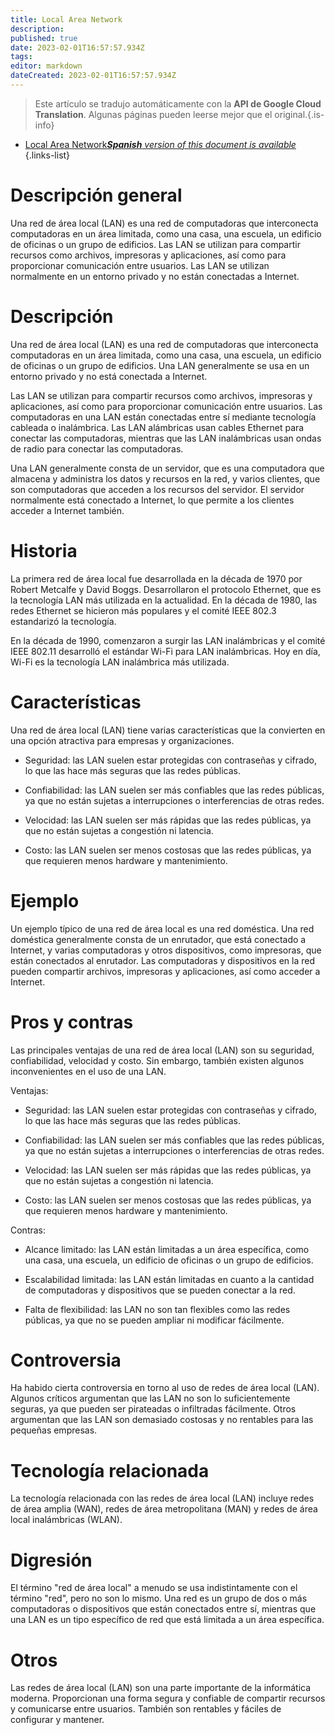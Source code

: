 ```yaml
---
title: Local Area Network
description: 
published: true
date: 2023-02-01T16:57:57.934Z
tags: 
editor: markdown
dateCreated: 2023-02-01T16:57:57.934Z
---
```


> Este artículo se tradujo automáticamente con la **API de Google Cloud Translation**.
Algunas páginas pueden leerse mejor que el original.{.is-info}

- [Local Area Network***Spanish** version of this document is available*](/es/Knowledge-base/Dictionary/local-area-network)
{.links-list}

# Descripción general
Una red de área local (LAN) es una red de computadoras que interconecta computadoras en un área limitada, como una casa, una escuela, un edificio de oficinas o un grupo de edificios. Las LAN se utilizan para compartir recursos como archivos, impresoras y aplicaciones, así como para proporcionar comunicación entre usuarios. Las LAN se utilizan normalmente en un entorno privado y no están conectadas a Internet.

# Descripción
Una red de área local (LAN) es una red de computadoras que interconecta computadoras en un área limitada, como una casa, una escuela, un edificio de oficinas o un grupo de edificios. Una LAN generalmente se usa en un entorno privado y no está conectada a Internet.

Las LAN se utilizan para compartir recursos como archivos, impresoras y aplicaciones, así como para proporcionar comunicación entre usuarios. Las computadoras en una LAN están conectadas entre sí mediante tecnología cableada o inalámbrica. Las LAN alámbricas usan cables Ethernet para conectar las computadoras, mientras que las LAN inalámbricas usan ondas de radio para conectar las computadoras.

Una LAN generalmente consta de un servidor, que es una computadora que almacena y administra los datos y recursos en la red, y varios clientes, que son computadoras que acceden a los recursos del servidor. El servidor normalmente está conectado a Internet, lo que permite a los clientes acceder a Internet también.

# Historia
La primera red de área local fue desarrollada en la década de 1970 por Robert Metcalfe y David Boggs. Desarrollaron el protocolo Ethernet, que es la tecnología LAN más utilizada en la actualidad. En la década de 1980, las redes Ethernet se hicieron más populares y el comité IEEE 802.3 estandarizó la tecnología.

En la década de 1990, comenzaron a surgir las LAN inalámbricas y el comité IEEE 802.11 desarrolló el estándar Wi-Fi para LAN inalámbricas. Hoy en día, Wi-Fi es la tecnología LAN inalámbrica más utilizada.

# Características
Una red de área local (LAN) tiene varias características que la convierten en una opción atractiva para empresas y organizaciones.

* Seguridad: las LAN suelen estar protegidas con contraseñas y cifrado, lo que las hace más seguras que las redes públicas.

* Confiabilidad: las LAN suelen ser más confiables que las redes públicas, ya que no están sujetas a interrupciones o interferencias de otras redes.

* Velocidad: las LAN suelen ser más rápidas que las redes públicas, ya que no están sujetas a congestión ni latencia.

* Costo: las LAN suelen ser menos costosas que las redes públicas, ya que requieren menos hardware y mantenimiento.

# Ejemplo
Un ejemplo típico de una red de área local es una red doméstica. Una red doméstica generalmente consta de un enrutador, que está conectado a Internet, y varias computadoras y otros dispositivos, como impresoras, que están conectados al enrutador. Las computadoras y dispositivos en la red pueden compartir archivos, impresoras y aplicaciones, así como acceder a Internet.

# Pros y contras
Las principales ventajas de una red de área local (LAN) son su seguridad, confiabilidad, velocidad y costo. Sin embargo, también existen algunos inconvenientes en el uso de una LAN.

Ventajas:

* Seguridad: las LAN suelen estar protegidas con contraseñas y cifrado, lo que las hace más seguras que las redes públicas.

* Confiabilidad: las LAN suelen ser más confiables que las redes públicas, ya que no están sujetas a interrupciones o interferencias de otras redes.

* Velocidad: las LAN suelen ser más rápidas que las redes públicas, ya que no están sujetas a congestión ni latencia.

* Costo: las LAN suelen ser menos costosas que las redes públicas, ya que requieren menos hardware y mantenimiento.

Contras:

* Alcance limitado: las LAN están limitadas a un área específica, como una casa, una escuela, un edificio de oficinas o un grupo de edificios.

* Escalabilidad limitada: las LAN están limitadas en cuanto a la cantidad de computadoras y dispositivos que se pueden conectar a la red.

* Falta de flexibilidad: las LAN no son tan flexibles como las redes públicas, ya que no se pueden ampliar ni modificar fácilmente.

# Controversia
Ha habido cierta controversia en torno al uso de redes de área local (LAN). Algunos críticos argumentan que las LAN no son lo suficientemente seguras, ya que pueden ser pirateadas o infiltradas fácilmente. Otros argumentan que las LAN son demasiado costosas y no rentables para las pequeñas empresas.

# Tecnología relacionada
La tecnología relacionada con las redes de área local (LAN) incluye redes de área amplia (WAN), redes de área metropolitana (MAN) y redes de área local inalámbricas (WLAN).

# Digresión
El término "red de área local" a menudo se usa indistintamente con el término "red", pero no son lo mismo. Una red es un grupo de dos o más computadoras o dispositivos que están conectados entre sí, mientras que una LAN es un tipo específico de red que está limitada a un área específica.

# Otros
Las redes de área local (LAN) son una parte importante de la informática moderna. Proporcionan una forma segura y confiable de compartir recursos y comunicarse entre usuarios. También son rentables y fáciles de configurar y mantener.